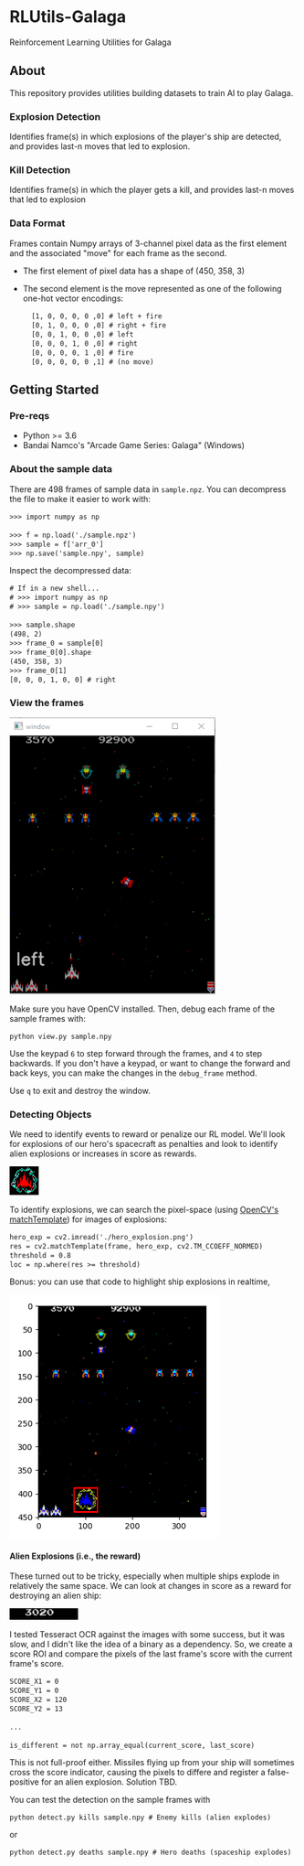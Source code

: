 # RLUtils-Galaga
Reinforcement Learning Utilities for Galaga

## About

This repository provides utilities building datasets to train AI to play Galaga.

### Explosion Detection

Identifies frame(s) in which explosions of the player's ship are detected, and provides last-n moves that led to explosion.

### Kill Detection

Identifies frame(s) in which the player gets a kill, and provides last-n moves that led to explosion

### Data Format

Frames contain Numpy arrays of 3-channel pixel data as the first element and the associated "move" for each frame as the second.

* The first element of pixel data has a shape of (450, 358, 3)
* The second element is the move represented as one of the following one-hot vector encodings:
    
        [1, 0, 0, 0, 0 ,0] # left + fire
        [0, 1, 0, 0, 0 ,0] # right + fire
        [0, 0, 1, 0, 0 ,0] # left
        [0, 0, 0, 1, 0 ,0] # right
        [0, 0, 0, 0, 1 ,0] # fire
        [0, 0, 0, 0, 0 ,1] # (no move)
    
## Getting Started

### Pre-reqs

* Python >= 3.6
* Bandai Namco's "Arcade Game Series: Galaga" (Windows)

### About the sample data

There are 498 frames of sample data in `sample.npz`. You can decompress the file to make it easier to work with:

    >>> import numpy as np
    
    >>> f = np.load('./sample.npz')
    >>> sample = f['arr_0']
    >>> np.save('sample.npy', sample)
    
 Inspect the decompressed data:
 
    # If in a new shell...
    # >>> import numpy as np
    # >>> sample = np.load('./sample.npy')
    
    >>> sample.shape
    (498, 2)
    >>> frame_0 = sample[0]
    >>> frame_0[0].shape
    (450, 358, 3)
    >>> frame_0[1]
    [0, 0, 0, 1, 0, 0] # right
 
### View the frames

![](sample.png)

Make sure you have OpenCV installed. Then, debug each frame of the sample frames with:

    python view.py sample.npy

Use the keypad `6` to step forward through the frames, and `4` to step backwards. If you don't have a keypad, or want to change the forward and back keys, you can make the changes in the `debug_frame` method.

Use `q` to exit and destroy the window.

### Detecting Objects

We need to identify events to reward or penalize our RL model. We'll look for explosions of our hero's spacecraft as penalties and look to identify alien explosions or increases in score as rewards. 

![](hero_explosion.png)

To identify explosions, we can search the pixel-space (using [OpenCV's matchTemplate](https://www.docs.opencv.org/2.4/doc/tutorials/imgproc/histograms/template_matching/template_matching.html)) for images of explosions:

    hero_exp = cv2.imread('./hero_explosion.png')
    res = cv2.matchTemplate(frame, hero_exp, cv2.TM_CCOEFF_NORMED)
    threshold = 0.8
    loc = np.where(res >= threshold)

Bonus: you can use that code to highlight ship explosions in realtime,

![](detected_explosion.png)

#### Alien Explosions (i.e., the reward)

These turned out to be tricky, especially when multiple ships explode in relatively the same space. We can look at changes in score as a reward for destroying an alien ship:

![](score.png)

I tested Tesseract OCR against the images with some success, but it was slow, and I didn't like the idea of a binary as a dependency. So, we create a score ROI and compare the pixels of the last frame's score with the current frame's score.

    SCORE_X1 = 0
    SCORE_Y1 = 0
    SCORE_X2 = 120
    SCORE_Y2 = 13

    ...

    is_different = not np.array_equal(current_score, last_score)

This is not full-proof either. Missiles flying up from your ship will sometimes cross the score indicator, causing the pixels to differe and register a false-positive for an alien explosion. Solution TBD.

You can test the detection on the sample frames with

    python detect.py kills sample.npy # Enemy kills (alien explodes)

or

    python detect.py deaths sample.npy # Hero deaths (spaceship explodes)
